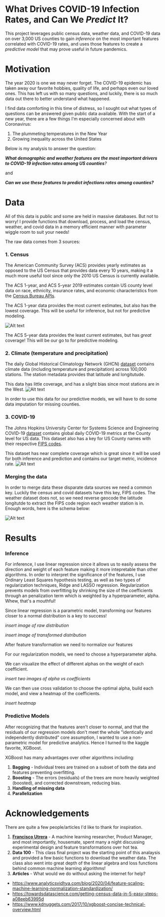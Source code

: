 # What Drives COVID-19 Infection Rates, and Can We *Predict* It?

This project leverages public census data, weather data, and COVID-19 data on over 3,000 US counties to gain *inference* on the most important features correlated with COVID-19 rates, and uses those features to create a *predictive model* that may prove useful in future pandemics.  

# Motivation

The year 2020 is one we may never forget. The COVID-19 epidemic has taken away our favorite hobbies, quality of life, and perhaps even our loved ones. This has left us with so many questions, and luckily, there is so much data out there to better understand what happened.

I find data comforting in this time of distress, so I sought out what types of questions can be answered given public data available. With the start of a new year, there are a few things I'm especially concerned about with Coronavirus:

1. The plummeting temperatures in the New Year
2. Growing inequality across the United States

Below is my analysis to answer the question:

_**What demographic and weather features are the most important drivers to COVID-19 infection rates among US counties**?_

and

_**Can we use these  features to predict infections rates among counties?**_

# Data

All of this data is public and some are held in massive databases. But not to worry! I provide functions that download, process, and load the census, weather, and covid data in a memory efficient manner with parameter wiggle room to suit your needs! 

The raw data comes from 3 sources:

### 1. Census

The American Community Survey (ACS) provides yearly estimates as opposed to the US Census that provides data every 10 years, making it a much more useful tool since only the 2010 US Census is currently available. 

The ACS 1-year, and ACS 5-year 2019 estimates contain US county level data on race, ethnicity, insurance rates, and economic characteristics from the [Census Bureau APIs](https://www.census.gov/data/developers.html).

The ACS 1-year data provides the most current estimates, but also has the lowest coverage. This will be useful for inference, but not for predictive modeling.

![Alt text](https://github.com/seanmperez/COVID-19-Demographic-and-Climate-Analysis/blob/main/Figures/Counties_2019_ACS1_Census.png)

The ACS 5-year data provides the least current estimates, but has *great* coverage! This will be our go to for predictive modeling. 

### 2. Climate (temperature and precipitation)

The daily Global Historical Climatology Network (GHCN) [dataset](https://www.ncdc.noaa.gov/ghcn-daily-description) contains climate data (including temperature and precipitation) across 100,000 stations. The station metadata provides that latitude and longitutude. 

This data has little coverage, and has a slight bias since most stations are in the West. 
![Alt text](https://github.com/seanmperez/COVID-19-Demographic-and-Climate-Analysis/blob/main/Figures/Counties_2019_Weather.png)

In order to use this data for our predictive models, we will have to do some data imputation for missing counties.

### 3. COVID-19 

The Johns Hopkins University Center for Systems Science and Engineering COVID-19 [dataset](https://github.com/CSSEGISandData/COVID-19) contains global daily COVID-19 metrics at the County level for US data. This dataset also has a key for US County names with their respective [FIPS codes](https://github.com/CSSEGISandData/COVID-19).

This dataset has near complete coverage which is great since it will be used for both inference and prediction and contains our target metric, incidence rate.
![Alt text](https://github.com/seanmperez/COVID-19-Demographic-and-Climate-Analysis/blob/main/Figures/Counties_2019_COVID19.png)


### Merging the data

In order to merge data these disparate data sources we need a common key. Luckily the census and covid datasets have this key, FIPS codes. The weather dataset does not, so we need reverse geocode the latitude longitutde to extract the FIPS code region each weather station is in. Enough words, here is the schema below:

![Alt text](https://github.com/seanmperez/COVID-19-Demographic-and-Climate-Analysis/blob/main/Figures/data_schema.png)

# Results

### Inference

For inference, I use linear regression since it allows us to easily assess the direction and weight of each feature making it more intepretable than other algorithms. In order to interpret the significance of the features, I use Ordinary Least Squares hypothesis testing, as well as two types of regularization techniques, Ridge and LASSO regression. Regularization prevents models from overfitting by shrinking the size of the coefficients through an penalization term which is weighted by a hyperparameter, alpha. Whew, that's a mouthful!

Since linear regression is a parametric model, transforming our features closer to a normal distribution is a key to success! 

_insert image of raw distribution_

_insert image of transformed distribution_

After feature transformation we need to normalize our features 

For our regularization models, we need to choose a hyperparameter alpha.

We can visualize the effect of different alphas on the weight of each coefficient.

_insert two images of alpha vs coefficients_

We can then use cross validation to choose the optimal alpha, build each model, and view a heatmap of the coefficients.

_insert heatmap_


### Predictive Models

After recognizing that the features aren't closer to normal, and that the residuals of our regression models don't meet the whole "identically and independently distributed" core assumption, I wanted to use a non-parametric model for predictive analytics. Hence I turned to the kaggle favorite, XGBoost. 

XGBoost has many advantages over other algorithms including:
1. **Bagging** - Individual trees are trained on a subset of both the data and features preventing overfitting.
2. **Boosting** - The errors (residuals) of the trees are more heavily weighted (boosted), and corrected downstream, reducing bias.
3. **Handling of missing data**
4. **Parallelization** 


# Acknowledgements

There are quite a few people/articles I'd like to thank for inspiration.

1. [**Francisco Utrera**](https://medium.com/@fjulozada) - A machine learning researcher, Product Manager, and most importantly, housemate, spent many a night discussing experimental design and feature transformations over hot tea.
2. **Data 100** - This class final project was the starting point of this analaysis and provided a few basic functions to download the weather data. The class also went into great depth of the linear algebra and loss functions behind common machine learning algorithms!
3. **Articles** - What would we do without asking the internet for help?
  - https://www.analyticsvidhya.com/blog/2020/04/feature-scaling-machine-learning-normalization-standardization/
  - https://towardsdatascience.com/getting-census-data-in-5-easy-steps-a08eeb63995d
  - https://www.kdnuggets.com/2017/10/xgboost-concise-technical-overview.html
